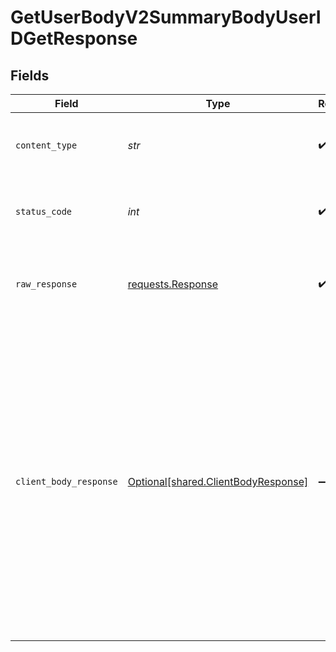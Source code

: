 # GetUserBodyV2SummaryBodyUserIDGetResponse


## Fields

| Field                                                                                                                                                                                                                                                                                                       | Type                                                                                                                                                                                                                                                                                                        | Required                                                                                                                                                                                                                                                                                                    | Description                                                                                                                                                                                                                                                                                                 | Example                                                                                                                                                                                                                                                                                                     |
| ----------------------------------------------------------------------------------------------------------------------------------------------------------------------------------------------------------------------------------------------------------------------------------------------------------- | ----------------------------------------------------------------------------------------------------------------------------------------------------------------------------------------------------------------------------------------------------------------------------------------------------------- | ----------------------------------------------------------------------------------------------------------------------------------------------------------------------------------------------------------------------------------------------------------------------------------------------------------- | ----------------------------------------------------------------------------------------------------------------------------------------------------------------------------------------------------------------------------------------------------------------------------------------------------------- | ----------------------------------------------------------------------------------------------------------------------------------------------------------------------------------------------------------------------------------------------------------------------------------------------------------- |
| `content_type`                                                                                                                                                                                                                                                                                              | *str*                                                                                                                                                                                                                                                                                                       | :heavy_check_mark:                                                                                                                                                                                                                                                                                          | HTTP response content type for this operation                                                                                                                                                                                                                                                               |                                                                                                                                                                                                                                                                                                             |
| `status_code`                                                                                                                                                                                                                                                                                               | *int*                                                                                                                                                                                                                                                                                                       | :heavy_check_mark:                                                                                                                                                                                                                                                                                          | HTTP response status code for this operation                                                                                                                                                                                                                                                                |                                                                                                                                                                                                                                                                                                             |
| `raw_response`                                                                                                                                                                                                                                                                                              | [requests.Response](https://requests.readthedocs.io/en/latest/api/#requests.Response)                                                                                                                                                                                                                       | :heavy_check_mark:                                                                                                                                                                                                                                                                                          | Raw HTTP response; suitable for custom response parsing                                                                                                                                                                                                                                                     |                                                                                                                                                                                                                                                                                                             |
| `client_body_response`                                                                                                                                                                                                                                                                                      | [Optional[shared.ClientBodyResponse]](../../models/shared/clientbodyresponse.md)                                                                                                                                                                                                                            | :heavy_minus_sign:                                                                                                                                                                                                                                                                                          | Successful Response                                                                                                                                                                                                                                                                                         | {<br/>"body": [<br/>{<br/>"id": "7a81f6c0-9cdd-466b-9bb9-37c101a4148b",<br/>"date": "2023-10-11T13:26:15+00:00",<br/>"calendar_date": "2023-26-",<br/>"weight": 80,<br/>"fat": 30,<br/>"height": 183,<br/>"source": {<br/>"name": "Oura",<br/>"slug": "oura",<br/>"logo": "https://logo_url.com"<br/>},<br/>"user_id": "53495196-b6e6-4013-a4f8-47b160b8c68e"<br/>}<br/>]<br/>} |